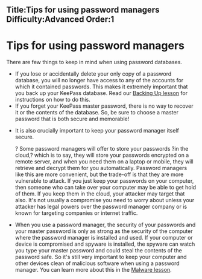 Title:Tips for using password managers
Difficulty:Advanced
Order:1
---
<h1>Tips for using password managers</h1><p>There are few things to keep in mind when using password databases.</p><p><ul><li>If you lose or accidentally delete your only copy of a password database, you will no longer have access to any of the accounts for which it contained passwords. This makes it extremely important that you back up your KeePass database. Read our <a href="umbrella://lesson/backing-up">Backing Up lesson</a> for instructions on how to do this.</li><li>If you forget your KeePass master password, there is no way to recover it or the contents of the database. So, be sure to choose a master password that is both secure and memorable!</li></ul></p><p><ul><li>It is also crucially important to keep your password manager itself secure.</p><p>? Some password managers will offer to store your passwords ?in the cloud,? which is to say, they will store your passwords encrypted on a remote server, and when you need them on a laptop or mobile, they will retrieve and decrypt them for you automatically. Password managers like this are more convenient, but the trade-off is that they are more vulnerable to attack. If you just keep your passwords on your computer, then someone who can take over your computer may be able to get hold of them. If you keep them in the cloud, your attacker may target that also. It's not usually a compromise you need to worry about unless your attacker has legal powers over the password manager company or is known for targeting companies or internet traffic.</li><li>When you use a password manager, the security of your passwords and your master password is only as strong as the security of the computer where the password manager is installed and used. If your computer or device is compromised and spyware is installed, the spyware can watch you type your master password and could steal the contents of the password safe. So it's still very important to keep your computer and other devices clean of malicious software when using a password manager. You can learn more about this in the <a href="umbrella://lesson/malware">Malware lesson</a>.</li></ul></p>